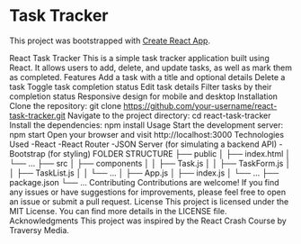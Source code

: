 # Task Tracker

This project was bootstrapped with [Create React App](https://github.com/facebook/create-react-app).

React Task Tracker
This is a simple task tracker application built using React. It allows users to add, delete, and update tasks, as well as mark them as completed.
Features
Add a task with a title and optional details
Delete a task
Toggle task completion status
Edit task details
Filter tasks by their completion status
Responsive design for mobile and desktop
Installation
Clone the repository: git clone https://github.com/your-username/react-task-tracker.git
Navigate to the project directory: cd react-task-tracker
Install the dependencies: npm install
Usage
Start the development server: npm start
Open your browser and visit http://localhost:3000
Technologies Used
-React
-React Router
-JSON Server (for simulating a backend API)
-Bootstrap (for styling)
FOLDER  STRUCTURE
├── public
│   ├── index.html
│   └── ...
├── src
│   ├── components
│   │   ├── Task.js
│   │   ├── TaskForm.js
│   │   ├── TaskList.js
│   │   └── ...
│   ├── App.js
│   ├── index.js
│   └── ...
├── package.json
└── ...
Contributing
Contributions are welcome! If you find any issues or have suggestions for improvements, please feel free to open an issue or submit a pull request.
License
This project is licensed under the MIT License. You can find more details in the LICENSE file.
Acknowledgments
This project was inspired by the React Crash Course by Traversy Media.

